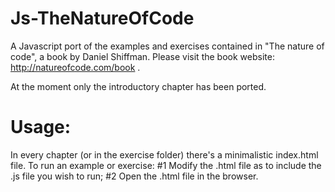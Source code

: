 Js-TheNatureOfCode
==================

A Javascript port of the examples and exercises contained in "The nature of code", a book by Daniel Shiffman. 
Please visit the book website: http://natureofcode.com/book .

At the moment only the introductory chapter has been ported.

Usage:
======

In every chapter (or in the exercise folder) there's a minimalistic index.html file. 
To run an example or exercise: 
  #1 Modify the .html file as to include the .js file you wish to run;
  #2 Open the .html file in the browser.
